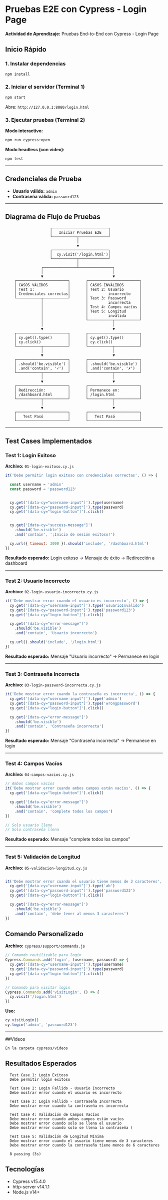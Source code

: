 # Pruebas E2E con Cypress - Login Page

**Actividad de Aprendizaje:** Pruebas End-to-End con Cypress - Login Page

## Inicio Rápido

### 1. Instalar dependencias
```bash
npm install
```

### 2. Iniciar el servidor (Terminal 1)
```bash
npm start
```
Abre: `http://127.0.0.1:8080/login.html`

### 3. Ejecutar pruebas (Terminal 2)

**Modo interactivo:**
```bash
npm run cypress:open
```

**Modo headless (con video):**
```bash
npm test
```

---

## Credenciales de Prueba

- **Usuario válido:** `admin`
- **Contraseña válida:** `password123`

---

## Diagrama de Flujo de Pruebas

```
                    ┌─────────────────────────┐
                    │   Iniciar Pruebas E2E   │
                    └───────────┬─────────────┘
                                │
                                ▼
                    ┌─────────────────────────┐
                    │  cy.visit('/login.html')│
                    └───────────┬─────────────┘
                                │
                ┌───────────────┴───────────────┐
                │                               │
                ▼                               ▼
    ┌───────────────────────┐       ┌───────────────────────┐
    │ CASOS VÁLIDOS         │       │ CASOS INVÁLIDOS       │
    │ Test 1:               │       │ Test 2: Usuario       │
    │ Credenciales correctas│       │         incorrecto    │
    └───────────┬───────────┘       │ Test 3: Password      │
                │                   │         incorrecta    │
                │                   │ Test 4: Campos vacíos │
                │                   │ Test 5: Longitud      │
                │                   │         inválida      │
                │                   └───────────┬───────────┘
                │                               │
                ▼                               ▼
    ┌───────────────────────┐       ┌───────────────────────┐
    │ cy.get().type()       │       │ cy.get().type()       │
    │ cy.click()            │       │ cy.click()            │
    └───────────┬───────────┘       └───────────┬───────────┘
                │                               │
                ▼                               ▼
    ┌───────────────────────┐       ┌───────────────────────┐
    │ .should('be.visible') │       │ .should('be.visible') │
    │ .and('contain', '✓')  │       │ .and('contain', '✗')  │
    └───────────┬───────────┘       └───────────┬───────────┘
                │                               │
                ▼                               ▼
    ┌───────────────────────┐       ┌───────────────────────┐
    │ Redirección:          │       │ Permanece en:         │
    │ /dashboard.html       │       │ /login.html           │
    └───────────┬───────────┘       └───────────┬───────────┘
                │                               │
                ▼                               ▼
    ┌───────────────────────┐       ┌───────────────────────┐
    │   Test Pasó           │       │   Test Pasó           │
    └───────────────────────┘       └───────────────────────┘
```

---

## Test Cases Implementados

### Test 1: Login Exitoso 
**Archivo:** `01-login-exitoso.cy.js`

```js
it('Debe permitir login exitoso con credenciales correctas', () => {

  const username = 'admin'
  const password = 'password123'


  cy.get('[data-cy="username-input"]').type(username)
  cy.get('[data-cy="password-input"]').type(password)
  cy.get('[data-cy="login-button"]').click()


  cy.get('[data-cy="success-message"]')
    .should('be.visible')
    .and('contain', '¡Inicio de sesión exitoso!')

  cy.url({ timeout: 3000 }).should('include', '/dashboard.html')
})
```

**Resultado esperado:** Login exitoso → Mensaje de éxito → Redirección a dashboard

---

### Test 2: Usuario Incorrecto 
**Archivo:** `02-login-usuario-incorrecto.cy.js`

```javascript
it('Debe mostrar error cuando el usuario es incorrecto', () => {
  cy.get('[data-cy="username-input"]').type('usuarioInvalido')
  cy.get('[data-cy="password-input"]').type('password123')
  cy.get('[data-cy="login-button"]').click()

  cy.get('[data-cy="error-message"]')
    .should('be.visible')
    .and('contain', 'Usuario incorrecto')

  cy.url().should('include', '/login.html')
})
```

**Resultado esperado:** Mensaje "Usuario incorrecto" → Permanece en login

---

### Test 3: Contraseña Incorrecta 
**Archivo:** `03-login-password-incorrecta.cy.js`

```javascript
it('Debe mostrar error cuando la contraseña es incorrecta', () => {
  cy.get('[data-cy="username-input"]').type('admin')
  cy.get('[data-cy="password-input"]').type('wrongpassword')
  cy.get('[data-cy="login-button"]').click()

  cy.get('[data-cy="error-message"]')
    .should('be.visible')
    .and('contain', 'Contraseña incorrecta')
})
```

**Resultado esperado:** Mensaje "Contraseña incorrecta" → Permanece en login

---

### Test 4: Campos Vacíos 
**Archivo:** `04-campos-vacios.cy.js` 

```js
// Ambos campos vacíos
it('Debe mostrar error cuando ambos campos están vacíos', () => {
  cy.get('[data-cy="login-button"]').click()

  cy.get('[data-cy="error-message"]')
    .should('be.visible')
    .and('contain', 'complete todos los campos')
})

// Solo usuario lleno
// Solo contraseña llena
```

**Resultado esperado:** Mensaje "complete todos los campos"

---

### Test 5: Validación de Longitud 
**Archivo:** `05-validacion-longitud.cy.js` 

```js

it('Debe mostrar error cuando el usuario tiene menos de 3 caracteres', () => {
  cy.get('[data-cy="username-input"]').type('ab')
  cy.get('[data-cy="password-input"]').type('password123')
  cy.get('[data-cy="login-button"]').click()

  cy.get('[data-cy="error-message"]')
    .should('be.visible')
    .and('contain', 'debe tener al menos 3 caracteres')
})


```

## Comando Personalizado

**Archivo:** `cypress/support/commands.js`

```javascript
// Comando reutilizable para login
Cypress.Commands.add('login', (username, password) => {
  cy.get('[data-cy="username-input"]').type(username)
  cy.get('[data-cy="password-input"]').type(password)
  cy.get('[data-cy="login-button"]').click()
})

// Comando para visitar login
Cypress.Commands.add('visitLogin', () => {
  cy.visit('/login.html')
})
```

**Uso:**
```js
cy.visitLogin()
cy.login('admin', 'password123')
```

---

##Videos
```
En la carpeta cypress/videos
```
## Resultados Esperados

```
  Test Case 1: Login Exitoso
  Debe permitir login exitoso 

  Test Case 2: Login Fallido - Usuario Incorrecto
  Debe mostrar error cuando el usuario es incorrecto 

  Test Case 3: Login Fallido - Contraseña Incorrecta
  Debe mostrar error cuando la contraseña es incorrecta 

  Test Case 4: Validación de Campos Vacíos
  Debe mostrar error cuando ambos campos están vacíos 
  Debe mostrar error cuando solo se llena el usuario 
  Debe mostrar error cuando solo se llena la contraseña (

  Test Case 5: Validación de Longitud Mínima
  Debe mostrar error cuando el usuario tiene menos de 3 caracteres 
  Debe mostrar error cuando la contraseña tiene menos de 6 caracteres 

  8 passing (3s)
```

## Tecnologías

- Cypress v15.4.0
- http-server v14.1.1
- Node.js v14+
